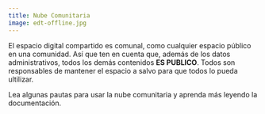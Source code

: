 ```yaml
---
title: Nube Comunitaria
image: edt-offline.jpg
---
```


El espacio digital compartido es comunal, como cualquier espacio público en una comunidad. Así que ten en cuenta que, además de los datos administrativos, todos los demás contenidos **ES PUBLICO**. Todos son responsables de mantener el espacio a salvo para que todos lo pueda ultilizar.

Lea algunas pautas para usar la nube comunitaria y aprenda más leyendo la documentación.

<app-button :color="true" target="_self" link="/guide-lines" text="Read guide-lines"></app-button>

<app-button localurl=":8086/all/https://docs.earthdefenderstoolkit.com/device-usage/bundled-applications/file-management/storing-locally" text="Read documentation"></app-button>
